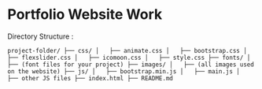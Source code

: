 # Portfolio Website Work


Directory Structure : 

`project-folder/
├── css/
│   ├── animate.css
│   ├── bootstrap.css
│   ├── flexslider.css
│   ├── icomoon.css
│   ├── style.css
├── fonts/
│   ├── (font files for your project)
├── images/
│   ├── (all images used on the website)
├── js/
│   ├── bootstrap.min.js
│   ├── main.js
│   ├── other JS files
├── index.html
├── README.md`
